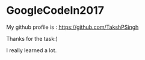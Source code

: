 # GoogleCodeIn2017

My github profile is : https://github.com/TakshPSingh

Thanks for the task:)

I really learned a lot.
